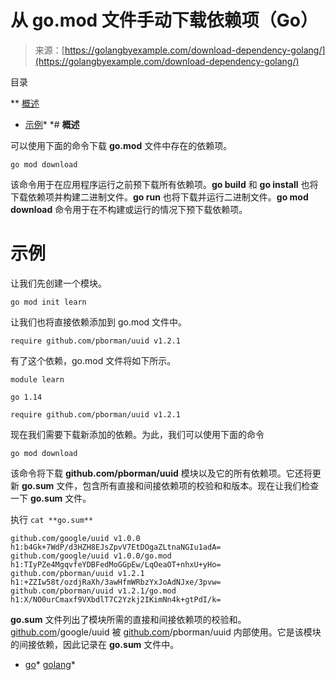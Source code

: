 <!--yml

category: 未分类

日期：2024-10-13 06:29:18

-->

# 从 go.mod 文件手动下载依赖项（Go）

> 来源：[https://golangbyexample.com/download-dependency-golang/](https://golangbyexample.com/download-dependency-golang/)

目录

**   [概述](#Overview "Overview")

+   [示例](#Example "Example")*  *# **概述**

可以使用下面的命令下载 **go.mod** 文件中存在的依赖项。

```
go mod download
```

该命令用于在应用程序运行之前预下载所有依赖项。**go build** 和 **go install** 也将下载依赖项并构建二进制文件。**go run** 也将下载并运行二进制文件。**go mod download** 命令用于在不构建或运行的情况下预下载依赖项。

# **示例**

让我们先创建一个模块。

```
go mod init learn
```

让我们也将直接依赖添加到 go.mod 文件中。

```
require github.com/pborman/uuid v1.2.1
```

有了这个依赖，go.mod 文件将如下所示。

```
module learn

go 1.14

require github.com/pborman/uuid v1.2.1
```

现在我们需要下载新添加的依赖。为此，我们可以使用下面的命令

```
go mod download
```

该命令将下载 **github.com/pborman/uuid** 模块以及它的所有依赖项。它还将更新 **go.sum** 文件，包含所有直接和间接依赖项的校验和和版本。现在让我们检查一下 **go.sum** 文件。

执行 `cat **go.sum**`

```
github.com/google/uuid v1.0.0 h1:b4Gk+7WdP/d3HZH8EJsZpvV7EtDOgaZLtnaNGIu1adA=
github.com/google/uuid v1.0.0/go.mod h1:TIyPZe4MgqvfeYDBFedMoGGpEw/LqOeaOT+nhxU+yHo=
github.com/pborman/uuid v1.2.1 h1:+ZZIw58t/ozdjRaXh/3awHfmWRbzYxJoAdNJxe/3pvw=
github.com/pborman/uuid v1.2.1/go.mod h1:X/NO0urCmaxf9VXbdlT7C2Yzkj2IKimNn4k+gtPdI/k=
```

**go.sum** 文件列出了模块所需的直接和间接依赖项的校验和。[github.com](http://github.com)/google/uuid 被 [github.com](http://github.com)/pborman/uuid 内部使用。它是该模块的间接依赖，因此记录在 **go.sum** 文件中。

+   [go](https://golangbyexample.com/tag/go/)*   [golang](https://golangbyexample.com/tag/golang/)*
